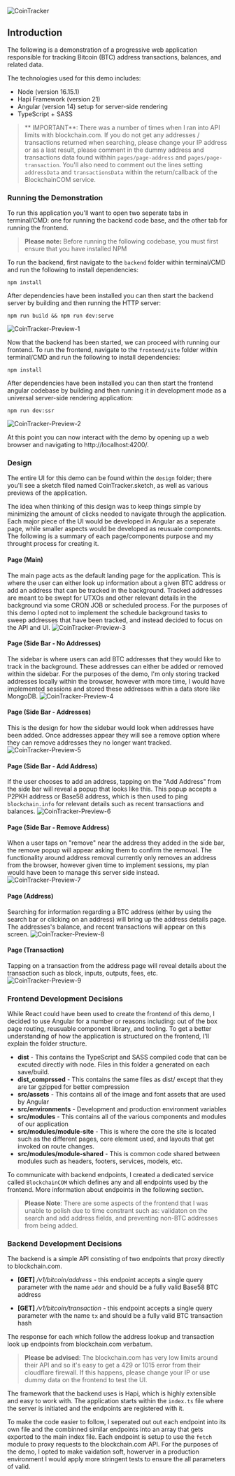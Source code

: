 ![CoinTracker](design/previews/banner.png)

## Introduction

The following is a demonstration of a progressive web application responsible for tracking Bitcoin (BTC) address transactions, balances, and related data. 

The technologies used for this demo includes:
- Node (version 16.15.1)
- Hapi Framework (version 21)
- Angular (version 14) setup for server-side rendering
- TypeScript + SASS

> ** IMPORTANT**: There was a number of times when I ran into API limits with blockchain.com. If you do not get any addresses / transactions returned when searching, please change your IP address or as a last result, please comment in the dummy address and transactions data found withhin `pages/page-address` and `pages/page-transaction`. You'll also need to comment out the lines setting `addressData` and `transactionsData` within the return/callback of the BlockchainCOM service. 


###  Running the Demonstration

To run this application you'll want to open two seperate tabs in terminal/CMD: one for running the backend code base, and the other tab for running the frontend. 

> **Please note:** Before running the following codebase, you must first ensure that you have installed NPM

To run the backend, first navigate to the `backend` folder within terminal/CMD and run the following to install dependencies:

```shell
npm install
```

After dependencies have been installed you can then start the backend server by building and then running the HTTP server:

```shell
npm run build && npm run dev:serve
```

![CoinTracker-Preview-1](design/previews-readme/preview-backend-start.png)

Now that the backend has been started, we can proceed with running our frontend. To run the frontend, navigate to the `frontend/site` folder within terminal/CMD and run the following to install dependencies:

```shell
npm install
```

After dependencies have been installed you can then start the frontend angular codebase by building and then running it in development mode as a universal server-side rendering application:

```shell
npm run dev:ssr
```

![CoinTracker-Preview-2](design/previews-readme/preview-frontend-start.png)

At this point you can now interact with the demo by opening up a web browser and navigating to http://localhost:4200/.


###  Design

The entire UI for this demo can be found within the `design` folder; there you'll see a sketch filed named CoinTracker.sketch, as well as various previews of the application. 

The idea when thinking of this design was to keep things simple by minimizing the amount of clicks needed to navigate through the application. Each major piece of the UI would be developed in Angular as a seperate page, while smaller aspects would be developed as reusuale components. The following is a summary of each page/components purpose and my throught process for creating it.

#### **Page (Main)** 
The main page acts as the default landing page for the application. This is where the user can either look up information about a given BTC address or add an address that can be tracked in the background. Tracked addresses are meant to be swept for UTXOs and other relevant details in the background via some CRON JOB or scheduled process. For the purposes of this demo I opted not to implement the schedule background tasks to sweep addresses that have been tracked, and instead decided to focus on the API and UI. 
![CoinTracker-Preview-3](design/previews/preview-main.png)

#### **Page (Side Bar - No Addresses)**
The sidebar is where users can add BTC addresses that they would like to track in the background. These addresses can either be added or removed within the sidebar. For the purposes of the demo, I'm only storing tracked addresses locally within the browser, however with more time, I would have implemented sessions and stored these addresses within a data store like MongoDB.
![CoinTracker-Preview-4](design/previews/preview-sidebar-noaddresses.png)

#### **Page (Side Bar - Addresses)**
This is the design for how the sidebar would look when addresses have been added. Once addresses appear they will see a remove option where they can remove addresses they no longer want tracked. 
![CoinTracker-Preview-5](design/previews/preview-sidebar-addresses.png)

#### **Page (Side Bar - Add Address)**
If the user chooses to add an address, tapping on the "Add Address" from the side bar will reveal a popup that looks like this. This popup accepts a P2PKH address or Base58 address, which is then used to ping `blockchain.info` for relevant details such as recent transactions and balances.
![CoinTracker-Preview-6](design/previews/preview-popup-add.png)

#### **Page (Side Bar - Remove Address)**
When a user taps on "remove" near the address they added in the side bar, the remove popup will appear asking them to confirm the removal. The functionality around address removal currently only removes an address from the browser, however given time to implement sessions, my plan would have been to manage this server side instead.
![CoinTracker-Preview-7](design/previews/preview-popup-remove.png)

#### **Page (Address)**
Searching for information regarding a BTC address (either by using the search bar or clicking on an address) will bring up the address details page. The addresses's balance, and recent transactions will appear on this screen.
![CoinTracker-Preview-8](design/previews/preview-address.png)

#### **Page (Transaction)**
Tapping on a transaction from the address page will reveal details about the transaction such as block, inputs, outputs, fees, etc. 
![CoinTracker-Preview-9](design/previews/preview-transaction.png)


###  Frontend Development Decisions

While React could have been used to create the frontend of this demo, I decided to use Angular for a number or reasons including: out of the box page routing, reusuable component library, and tooling. To get a better understanding of how the application is structured on the frontend, I'll explain the folder structure.

- **dist** - This contains the TypeScript and SASS compiled code that can be excuted directly with node. Files in this folder a generated on each save/build.
- **dist_comprssed** - This contains the same files as dist/ except that they are tar gzipped for better compression
- **src/assets** - This contains all of the image and font assets that are used by Angular
- **src/environments** - Development and production environment variables
- **src/modules** - This contains all of the various components and modules of our application
- **src/modules/module-site** - This is where the core the site is located such as the different pages, core element used, and layouts that get invoked on route changes.
- **src/modules/module-shared** - This is common code shared between modules such as headers, footers, services, models, etc.

To communicate with backend endpoints, I created a dedicated service called `BlockchainCOM` which defines any and all endpoints used by the frontend. More information about endpoints in the following section.

> **Please Note**: There are some aspects of the frontend that I was unable to polish due to time constrant such as: validaton on the search and add address fields, and preventing non-BTC addresses from being added. 


###  Backend Development Decisions

The backend is a simple API consisting of two endpoints that proxy directly to blockchain.com. 

- **[GET]** */v1/bitcoin/address* - this endpoint accepts a single query parameter with the name `addr` and should be a fully valid Base58 BTC address

- **[GET]** */v1/bitcoin/transaction* - this endpoint accepts a single query parameter with the name `tx` and should be a fully valid BTC transaction hash

The response for each which follow the address lookup and transaction look up endpoints from blockchain.com verbatum. 

> **Please be advised**: The blockchain.com has very low limits around their API and so it's easy to get a 429 or 1015 error from their cloudflare firewall. If this happens, please change your IP or use dummy data on the frontend to test the UI. 


The framework that the backend uses is Hapi, which is highly extensible and easy to work with. The application starts within the `index.ts` file where the server is initiated and the endpoints are registered with it. 

To make the code easier to follow, I seperated out out each endpoint into its own file and the combinned similar endpoints into an array that gets exported to the main index file. Each endpoint is setup to use the `fetch` module to proxy requests to the blockchain.com API. For the purposes of the demo, I opted to make vaidation soft, howerver in a production environment I would apply more stringent tests to ensure the all parameters of valid.